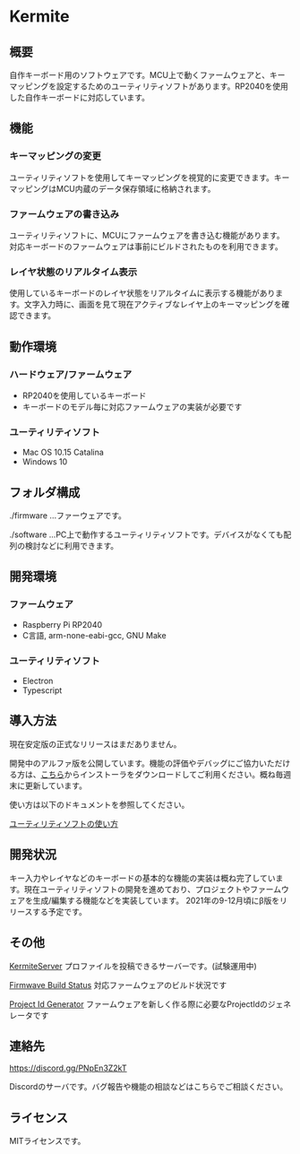 # Kermite

## 概要

自作キーボード用のソフトウェアです。MCU上で動くファームウェアと、キーマッピングを設定するためのユーティリティソフトがあります。RP2040を使用した自作キーボードに対応しています。

## 機能
### キーマッピングの変更

ユーティリティソフトを使用してキーマッピングを視覚的に変更できます。キーマッピングはMCU内蔵のデータ保存領域に格納されます。

### ファームウェアの書き込み

ユーティリティソフトに、MCUにファームウェアを書き込む機能があります。対応キーボードのファームウェアは事前にビルドされたものを利用できます。

### レイヤ状態のリアルタイム表示

使用しているキーボードのレイヤ状態をリアルタイムに表示する機能があります。文字入力時に、画面を見て現在アクティブなレイヤ上のキーマッピングを確認できます。

## 動作環境

### ハードウェア/ファームウェア
- RP2040を使用しているキーボード
- キーボードのモデル毎に対応ファームウェアの実装が必要です

### ユーティリティソフト
- Mac OS 10.15 Catalina
- Windows 10

## フォルダ構成

./firmware ...ファーウェアです。

./software ...PC上で動作するユーティリティソフトです。デバイスがなくても配列の検討などに利用できます。

## 開発環境

### ファームウェア
- Raspberry Pi RP2040
- C言語, arm-none-eabi-gcc, GNU Make

### ユーティリティソフト
- Electron
- Typescript

## 導入方法

現在安定版の正式なリリースはまだありません。

開発中のアルファ版を公開しています。機能の評価やデバッグにご協力いただける方は、[こちら](https://github.com/kermite-org/Kermite/releases)からインストーラをダウンロードしてご利用ください。概ね毎週末に更新しています。

使い方は以下のドキュメントを参照してください。

[ユーティリティソフトの使い方](./document/usage/tutorial.md)

## 開発状況
キー入力やレイヤなどのキーボードの基本的な機能の実装は概ね完了しています。現在ユーティリティソフトの開発を進めており、プロジェクトやファームウェアを生成/編集する機能などを実装しています。
2021年の9-12月頃にβ版をリリースする予定です。

## その他
[KermiteServer](https://dev.server.kermite.org/) プロファイルを投稿できるサーバーです。(試験運用中)

[Firmwave Build Status](https://app.kermite.org/firmware-stats/) 対応ファームウェアのビルド状況です

[Project Id Generator](https://app.kermite.org/krs/generator/) ファームウェアを新しく作る際に必要なProjectIdのジェネレータです

## 連絡先
https://discord.gg/PNpEn3Z2kT

Discordのサーバです。バグ報告や機能の相談などはこちらでご相談ください。

## ライセンス
MITライセンスです。


